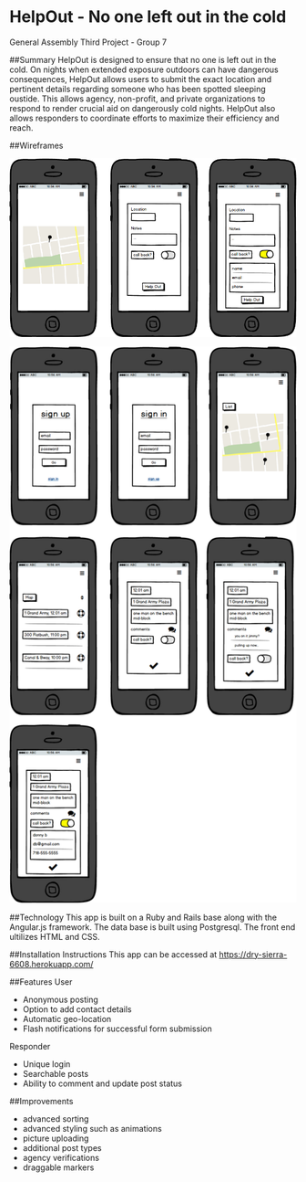 # HelpOut - No one left out in the cold

General Assembly Third Project - Group 7

##Summary
HelpOut is designed to ensure that no one is left out in the cold. On nights when extended exposure outdoors
can have dangerous consequences, HelpOut allows users to submit the exact location and pertinent details regarding someone who has been spotted sleeping oustide. This allows agency, non-profit, and private organizations to respond to render crucial aid on dangerously cold nights. HelpOut also allows responders to coordinate efforts to maximize their efficiency and reach.

##Wireframes

![User](User.png)


![Responder](Responder.png)


##Technology
This app is built on a Ruby and Rails base along with the Angular.js framework. The data base is built using Postgresql. The front end ultilizes HTML and CSS.

##Installation Instructions
This app can be accessed at https://dry-sierra-6608.herokuapp.com/

##Features
User
 - Anonymous posting
 - Option to add contact details
 - Automatic geo-location
 - Flash notifications for successful form submission

Responder
 - Unique login
 - Searchable posts
 - Ability to comment and update post status

##Improvements
 - advanced sorting
 - advanced styling such as animations
 - picture uploading
 - additional post types
 - agency verifications
 - draggable markers
